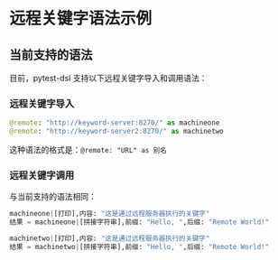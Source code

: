 # 远程关键字语法示例

## 当前支持的语法

目前，pytest-dsl 支持以下远程关键字导入和调用语法：

### 远程关键字导入

```python
@remote: "http://keyword-server:8270/" as machineone
@remote: "http://keyword-server2:8270/" as machinetwo
```

这种语法的格式是：`@remote: "URL" as 别名`

### 远程关键字调用

与当前支持的语法相同：

```python
machineone|[打印],内容: "这是通过远程服务器执行的关键字"
结果 = machineone|[拼接字符串],前缀: "Hello, ",后缀: "Remote World!"

machinetwo|[打印],内容: "这是通过远程服务器执行的关键字"
结果 = machinetwo|[拼接字符串],前缀: "Hello, ",后缀: "Remote World!"
```
